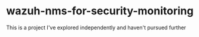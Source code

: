 # wazuh-nms-for-security-monitoring
This is a project I've explored independently and haven't pursued further
